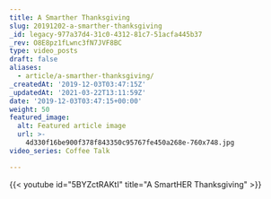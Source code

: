 ```yaml
---
title: A Smarther Thanksgiving
slug: 20191202-a-smarther-thanksgiving
_id: legacy-977a37d4-31c0-4312-81c7-51acfa445b37
_rev: O8E8pz1fLwnc3fN7JVF8BC
type: video_posts
draft: false
aliases:
  - article/a-smarther-thanksgiving/
_createdAt: '2019-12-03T03:47:15Z'
_updatedAt: '2021-03-22T13:11:59Z'
date: '2019-12-03T03:47:15+00:00'
weight: 50
featured_image:
  alt: Featured article image
  url: >-
    4d330f16be900f378f843350c95767fe450a268e-760x748.jpg
video_series: Coffee Talk

---
```

{{< youtube id="5BYZctRAKtI" title="A SmartHER Thanksgiving" >}}